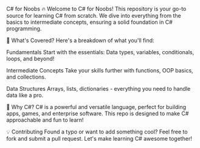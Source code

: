 C# for Noobs 🔥
Welcome to C# for Noobs! This repository is your go-to source for learning C# from scratch. We dive into everything from the basics to intermediate concepts, ensuring a solid foundation in C# programming.

🚀 What's Covered?
Here's a breakdown of what you'll find:

Fundamentals
Start with the essentials: Data types, variables, conditionals, loops, and beyond!

Intermediate Concepts
Take your skills further with functions, OOP basics, and collections.

Data Structures
Arrays, lists, dictionaries - everything you need to handle data like a pro.

🎉 Why C#?
C# is a powerful and versatile language, perfect for building apps, games, and enterprise software. This repo is designed to make C# approachable and fun to learn!

💡 Contributing
Found a typo or want to add something cool? Feel free to fork and submit a pull request. Let's make learning C# awesome together!
